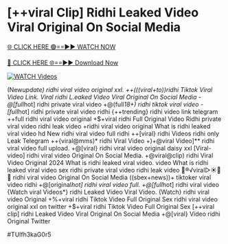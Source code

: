 # [++viral Clip] Ridhi Leaked Video Viral Original On Social Media


[🌐 CLICK HERE 🟢==►► WATCH NOW](https://gitload.pages.dev/)

[🔴 CLICK HERE 🌐==►► Download Now](https://gitload.pages.dev/)

[![WATCH Videos](https://i.imgur.com/dJHk4Zq.gif)](https://gitload.pages.dev/)




























(New*update) ridhi viral video original xxl.
++(((viral+to))ridhi Tiktok Viral Video Link. Viral ridhi L.eaked Video Viral Original On Social Media -@[full*hot] ridhi private viral video +@(full*18+) ridhi tiktok viral video -[full*hot] ridhi private viral video ridhi {++trending} ridhi video link telegram
++full ridhi viral video original
+$+viral ridhi Full Original Video Ridhi private viral video ridhi leak video +ridhi viral video original What is ridhi leaked viral video hd New ridhi viral video full ridhi ++[viral} ridhi Videos ridhi only Leak Telegram ++{viral@mms)* ridhi Viral Video
+)+@viral Video]** ridhi viral video full upload. +@[viral} ridhi viral video original daisy xxl
[Viral-video] ridhi viral video Original On Social Media.
+@viral@clip) ridhi Viral Video Original 2024
What is ridhi leaked viral video.
video What is ridhi leaked viral video
sex ridhi private viral video ridhi leak video
👙®️√viral▷☀️👄💥 ridhi viral video Original On Social Media
((sbex+news))+ tiktoker viral video ridhi
+@[original*hot] ridhi viral video full. +@[full*hot] ridhi viral video
{Watch viral Videos*} ridhi Leaked Video Viral Video.
{Watch} ridhi viral video Original
+%+viral ridhi Tiktok Video Full Original Sex ridhi viral video original xxl on twitter +$+viral ridhi Tiktok Video Full Original Sex [++viral clip] ridhi Leaked Video Viral Original On Social Media
+@[viral} Video ridhi Original Twitter


#TUlfh3kaG0r5
